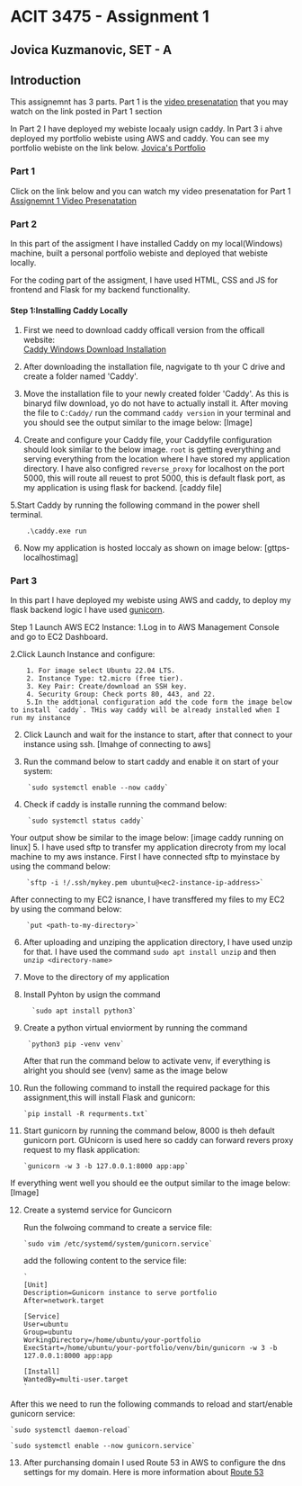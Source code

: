 # ACIT 3475 - Assignment 1

## Jovica Kuzmanovic, SET - A


## Introduction
This assignemnt has 3 parts.
 Part 1 is the [video presenatation](https://www.youtube.com/watch?v=_VlP2XQntnw) that you may watch on the link posted in Part 1 section

 In Part 2 I have deployed my webiste locaaly usign caddy. 
 In Part 3 i ahve deployed my portfolio webiste using AWS and caddy. You can see my portfolio webiste on the link below.
 [Jovica's Portfolio](yovitsa-kuzmanovic.site)

### Part 1
Click on  the link below and you can watch my video presenatation for Part 1
    [Assignemnt 1 Video Presenatation](https://www.youtube.com/watch?v=_VlP2XQntnw)

### Part 2
In this part of the assigment I have installed Caddy on my local(Windows) machine,  built a personal portfolio webiste and deployed that webiste locally.

For the coding part of the assigment, I have used HTML, CSS and JS for frontend and Flask for my backend functionality.

#### Step 1:Installing Caddy Locally

1. First we need to download caddy officall version from the officall website:     
    [Caddy Windows Download Installation](https://caddyserver.com/download)

2. After downloading the installation file, nagvigate to th your C drive and create a folder named 'Caddy'.
3. Move the installation file to your newly created folder 'Caddy'. As this is binaryd filw download, yo do not have to actually install it. After moving the file to `C:Caddy/` run the command `caddy version` in your terminal and you should see the output similar to the image below:
    [Image]
4. Create and configure your Caddy file, your Caddyfile configuration should look similar to the below image. `root` is getting everything and serving everything from the location where I have stored my application directory. I have also configred `reverse_proxy` for localhost on the port 5000, this will route all reuest to prot 5000, this is default flask port, as my application is using flask for backend.
    [caddy file]

5.Start Caddy by running the following command in the power shell terminal. 

        .\caddy.exe run 

6. Now my application is hosted loccaly as shown on image below:
    [gttps-localhostimag]

### Part 3
In this part I have deployed my webiste using AWS and caddy, to deploy my flask backend logic I have used [gunicorn](https://docs.gunicorn.org/en/stable/). 

Step 1 Launch AWS EC2 Instance:
1.Log in to AWS Management Console and go to EC2 Dashboard.
    
2.Click Launch Instance and configure:
    
        1. For image select Ubuntu 22.04 LTS.
        2. Instance Type: t2.micro (free tier).
        3. Key Pair: Create/download an SSH key.
        4. Security Group: Check ports 80, 443, and 22.
        5.In the addtional configuration add the code form the image below to install `caddy`. THis way caddy will be already installed when I run my instance
    
2. Click Launch and wait for the instance to start, after that connect to your instance using ssh. [Imahge of connecting to aws]
3. Run the command below to start caddy and enable it on start of your system:

        `sudo systemctl enable --now caddy`

4. Check if caddy is installe running the command below:

        `sudo systemctl status caddy`

Your output show be similar to the image below:
        [image caddy running on linux]
5. I have used sftp to transfer my application direcroty from my local machine to my aws instance. First I have connected sftp to myinstace by using the command below:

        `sftp -i !/.ssh/mykey.pem ubuntu@<ec2-instance-ip-address>`

After connecting to my EC2 isnance, I have transffered my files to my EC2 by using  the command below:

        `put <path-to-my-directory>`

6. After uploading and unziping the application directory, I have used unzip for that. I have used the command `sudo apt install unzip` and then 
        `unzip <directory-name>`
7. Move to the directory of my application
8. Install Pyhton by usign the command
     
         `sudo apt install python3`

9. Create a python virtual enviorment by running the command

        `python3 pip -venv venv`
    
    After that run the command below to activate venv, if everything is alright you should see (venv) same as the image below
    
10. Run the following command to install the required package for this assignment,this will install Flask and gunicorn:
    
        `pip install -R requrments.txt`

11. Start gunicorn by running the command below, 8000 is theh default gunicorn port. GUnicorn is used here so caddy can forward revers proxy request to my flask application:

        `gunicorn -w 3 -b 127.0.0.1:8000 app:app`

If everything went well you should ee the output similar to the image below:
    [Image]

12. Create a systemd service for Guncicorn
    
    Run the folwoing command to create a service file:

        `sudo vim /etc/systemd/system/gunicorn.service`

    add the following content to the service file:
    
    
        `
        [Unit]
        Description=Gunicorn instance to serve portfolio
        After=network.target

        [Service]
        User=ubuntu
        Group=ubuntu
        WorkingDirectory=/home/ubuntu/your-portfolio
        ExecStart=/home/ubuntu/your-portfolio/venv/bin/gunicorn -w 3 -b 127.0.0.1:8000 app:app

        [Install]
        WantedBy=multi-user.target 
        `


After this we need to run the following commands to reload and start/enable gunicorn service:

    `sudo systemctl daemon-reload`

    `sudo systemctl enable --now gunicorn.service`

13. After purchansing domain I used Route 53 in AWS to configure the dns settings for my domain. Here is more information about [Route 53](https://docs.aws.amazon.com/route53/)


